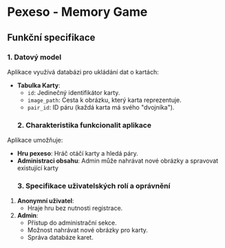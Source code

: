 # Pexeso - Memory Game

## Funkční specifikace

### 1. Datový model
Aplikace využívá databázi pro ukládání dat o kartách:
- **Tabulka Karty**:
  - `id`: Jedinečný identifikátor karty.
  - `image_path`: Cesta k obrázku, který karta reprezentuje.
  - `pair_id`: ID páru (každá karta má svého "dvojníka").
  ### 2. Charakteristika funkcionalit aplikace
Aplikace umožňuje:
- **Hru pexeso**: Hráč otáčí karty a hledá páry.
- **Administraci obsahu**: Admin může nahrávat nové obrázky a spravovat existující karty
  ### 3. Specifikace uživatelských rolí a oprávnění
1. **Anonymní uživatel**:
   - Hraje hru bez nutnosti registrace.
2. **Admin**:
   - Přístup do administrační sekce.
   - Možnost nahrávat nové obrázky pro karty.
   - Správa databáze karet.
